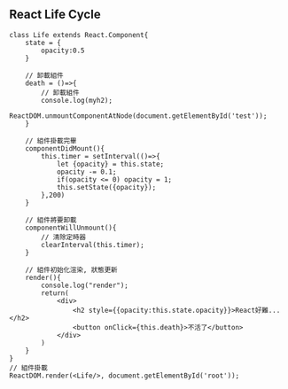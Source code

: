 ## React Life Cycle 
	class Life extends React.Component{
	    state = {
	        opacity:0.5
	    }

	    // 卸載組件
	    death = ()=>{
	        // 卸載組件
	        console.log(myh2);
	        ReactDOM.unmountComponentAtNode(document.getElementById('test'));
	    }
	    
	    // 組件掛載完畢
	    componentDidMount(){
	        this.timer = setInterval(()=>{
	            let {opacity} = this.state;
	            opacity -= 0.1;
	            if(opacity <= 0) opacity = 1;
	            this.setState({opacity});
	        },200)
	    }
	
	    // 組件將要卸載
	    componentWillUnmount(){
	        // 清除定時器
	        clearInterval(this.timer);
	    }
	
	    // 組件初始化渲染, 狀態更新
	    render(){
	        console.log("render");
	        return(
	            <div>
	                <h2 style={{opacity:this.state.opacity}}>React好難...</h2>
	                <button onClick={this.death}>不活了</button>
	            </div>
	        )
	    }
	}
	// 組件掛載
	ReactDOM.render(<Life/>, document.getElementById('root'));